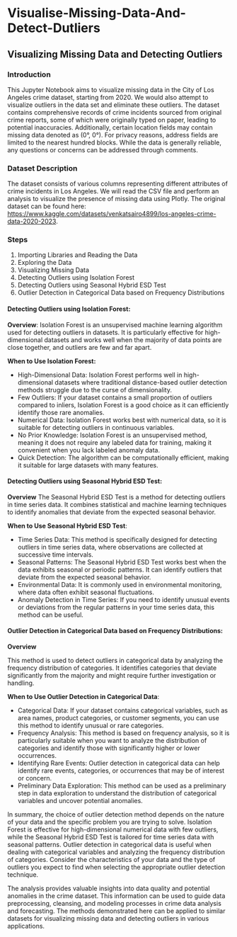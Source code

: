 # Visualise-Missing-Data-And-Detect-Dutliers
## Visualizing Missing Data and Detecting Outliers
### **Introduction**
This Jupyter Notebook aims to visualize missing data in the City of Los Angeles crime dataset, starting from 2020. We would also attempt to visualize outliers in the data set and eliminate these outliers. The dataset contains comprehensive records of crime incidents sourced from original crime reports, some of which were originally typed on paper, leading to potential inaccuracies. Additionally, certain location fields may contain missing data denoted as (0°, 0°). For privacy reasons, address fields are limited to the nearest hundred blocks. While the data is generally reliable, any questions or concerns can be addressed through comments.

### **Dataset Description**
The dataset consists of various columns representing different attributes of crime incidents in Los Angeles. We will read the CSV file and perform an analysis to visualize the presence of missing data using Plotly. The original dataset can be found here: https://www.kaggle.com/datasets/venkatsairo4899/los-angeles-crime-data-2020-2023.

### **Steps**
1. Importing Libraries and Reading the Data
2. Exploring the Data
3. Visualizing Missing Data
4. Detecting Outliers using Isolation Forest
5. Detecting Outliers using Seasonal Hybrid ESD Test
6. Outlier Detection in Categorical Data based on Frequency Distributions

#### Detecting Outliers using Isolation Forest:
**Overview**: Isolation Forest is an unsupervised machine learning algorithm used for detecting outliers in datasets. It is particularly effective for high-dimensional datasets and works well when the majority of data points are close together, and outliers are few and far apart.

**When to Use Isolation Forest:**
- High-Dimensional Data: Isolation Forest performs well in high-dimensional datasets where traditional distance-based outlier detection methods struggle due to the curse of dimensionality.
- Few Outliers: If your dataset contains a small proportion of outliers compared to inliers, Isolation Forest is a good choice as it can efficiently identify those rare anomalies.
- Numerical Data: Isolation Forest works best with numerical data, so it is suitable for detecting outliers in continuous variables.
- No Prior Knowledge: Isolation Forest is an unsupervised method, meaning it does not require any labeled data for training, making it convenient when you lack labeled anomaly data.
- Quick Detection: The algorithm can be computationally efficient, making it suitable for large datasets with many features.

#### Detecting Outliers using Seasonal Hybrid ESD Test:

**Overview**
The Seasonal Hybrid ESD Test is a method for detecting outliers in time series data. It combines statistical and machine learning techniques to identify anomalies that deviate from the expected seasonal behavior.

**When to Use Seasonal Hybrid ESD Test**:
- Time Series Data: This method is specifically designed for detecting outliers in time series data, where observations are collected at successive time intervals.
- Seasonal Patterns: The Seasonal Hybrid ESD Test works best when the data exhibits seasonal or periodic patterns. It can identify outliers that deviate from the expected seasonal behavior.
- Environmental Data: It is commonly used in environmental monitoring, where data often exhibit seasonal fluctuations.
- Anomaly Detection in Time Series: If you need to identify unusual events or deviations from the regular patterns in your time series data, this method can be useful.

#### Outlier Detection in Categorical Data based on Frequency Distributions:

**Overview**

This method is used to detect outliers in categorical data by analyzing the frequency distribution of categories. It identifies categories that deviate significantly from the majority and might require further investigation or handling.

**When to Use Outlier Detection in Categorical Data**:
- Categorical Data: If your dataset contains categorical variables, such as area names, product categories, or customer segments, you can use this method to identify unusual or rare categories.
- Frequency Analysis: This method is based on frequency analysis, so it is particularly suitable when you want to analyze the distribution of categories and identify those with significantly higher or lower occurrences.
- Identifying Rare Events: Outlier detection in categorical data can help identify rare events, categories, or occurrences that may be of interest or concern.
- Preliminary Data Exploration: This method can be used as a preliminary step in data exploration to understand the distribution of categorical variables and uncover potential anomalies.

In summary, the choice of outlier detection method depends on the nature of your data and the specific problem you are trying to solve. Isolation Forest is effective for high-dimensional numerical data with few outliers, while the Seasonal Hybrid ESD Test is tailored for time series data with seasonal patterns. Outlier detection in categorical data is useful when dealing with categorical variables and analyzing the frequency distribution of categories. Consider the characteristics of your data and the type of outliers you expect to find when selecting the appropriate outlier detection technique.

The analysis provides valuable insights into data quality and potential anomalies in the crime dataset. This information can be used to guide data preprocessing, cleansing, and modeling processes in crime data analysis and forecasting. The methods demonstrated here can be applied to similar datasets for visualizing missing data and detecting outliers in various applications.
